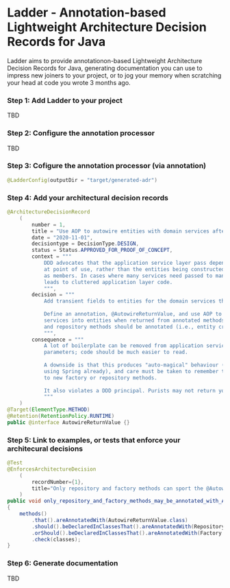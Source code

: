 # Ladder - Annotation-based Lightweight Architecture Decision Records for Java

Ladder aims to provide annotationon-based Lightweight Architecture Decision Records for Java, generating documentation 
you can use to impress new joiners to your project, or to jog your memory when scratching your head at code
you wrote 3 months ago.

### Step 1: Add Ladder to your project

TBD

### Step 2: Configure the annotation processor

TBD

### Step 3: Cofigure the annotation processor (via annotation)

```java
@LadderConfig(outputDir = "target/generated-adr")

```

### Step 4: Add your architectural decision records

```java
@ArchitectureDecisionRecord
    (
        number = 1,
        title = "Use AOP to autowire entities with domain services after construction",
        date = "2020-11-01",
        decisiontype = DecisionType.DESIGN,
        status = Status.APPROVED_FOR_PROOF_OF_CONCEPT,
        context = """
            DDD advocates that the application service layer pass dependencies to entities
            at point of use, rather than the entities being constructed with the services 
            as members. In cases where many services need passed to many methods, this 
            leads to cluttered application layer code.  
            """,
        decision = """
            Add transient fields to entities for the domain services they require.
            
            Define an annotation, @AutowireReturnValue, and use AOP to autowire domain 
            services into entities when returned from annotated methods. Only factory 
            and repository methods should be annotated (i.e., entity creation and retrieval).
            """,
        consequence = """
            A lot of boilerplate can be removed from application services and domain entity 
            parameters; code should be much easier to read.
            
            A downside is that this produces "auto-magical" behaviour (but, hey, you're 
            using Spring already), and care must be taken to remember to add the annotation 
            to new factory or repository methods.
                       
            It also violates a DDD principal. Purists may not return your calls.  
            """
    )
@Target(ElementType.METHOD)
@Retention(RetentionPolicy.RUNTIME)
public @interface AutowireReturnValue {}

```

### Step 5: Link to examples, or tests that enforce your architecural decisions

```java
@Test
@EnforcesArchitectureDecision
    (
        recordNumber={1},
        title="Only repository and factory methods can sport the @AutowireReturnValue annotation"
    )
public void only_repository_and_factory_methods_may_be_annotated_with_AutowireReturnValue()
{
    methods()
        .that().areAnnotatedWith(AutowireReturnValue.class)
        .should().beDeclaredInClassesThat().areAnnotatedWith(Repository.class)
        .orShould().beDeclaredInClassesThat().areAnnotatedWith(Factory.class)
        .check(classes);
}
```

### Step 6: Generate documentation

TBD
